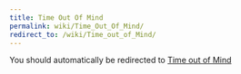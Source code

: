 ```yaml
---
title: Time Out Of Mind
permalink: wiki/Time_Out_Of_Mind/
redirect_to: /wiki/Time_out_of_Mind/
---
```


You should automatically be redirected to [Time out of Mind](/wiki/Time_out_of_Mind/)
